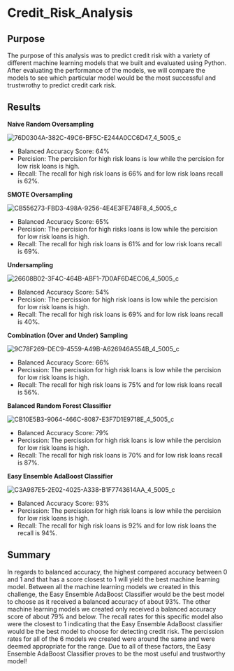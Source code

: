 # Credit_Risk_Analysis
## Purpose
The purpose of this analysis was to predict credit risk with a variety of different machine learning models that we built and evaluated using Python. After evaluating the performance of the models, we will compare the models to see which particular model would be the most successful and trustwrothy to predict credit cark risk.
## Results
**Naive Random Oversampling**

![76D0304A-382C-49C6-BF5C-E244A0CC6D47_4_5005_c](https://user-images.githubusercontent.com/92240407/165017167-74785b55-762a-4e09-ae3b-90ff139ab0cf.jpeg)

- Balanced Accuracy Score: 64%
- Percision: The percision for high risk loans is low while the percision for low risk loans is high.
- Recall: The recall for high risk loans is 66% and for low risk loans recall is 62%.

**SMOTE Oversampling**

![CB556273-FBD3-498A-9256-4E4E3FE748F8_4_5005_c](https://user-images.githubusercontent.com/92240407/165017635-5cca2ae1-9db1-4050-a2f3-60805acbefd4.jpeg)

- Balanced Accuracy Score: 65%
- Percision: The percision for high risks loans is low while the percision for low risk loans is high.
- Recall: The recall for high risk loans is 61% and for low risk loans recall is 69%.

**Undersampling**

![26608B02-3F4C-464B-ABF1-7D0AF6D4EC06_4_5005_c](https://user-images.githubusercontent.com/92240407/165017828-71fa4b9a-44ba-40a0-a3b8-114760e7385a.jpeg)

- Balanced Accuracy Score: 54%
- Percision: The percission for high risk loans is low while the percision for low risk loans is high.
- Recall: The recall for high risk loans is 69% and for low risk loans recall is 40%.

**Combination (Over and Under) Sampling**

![9C78F269-DEC9-4559-A49B-A626946A554B_4_5005_c](https://user-images.githubusercontent.com/92240407/165018037-87be2684-c97a-425e-8dd8-638eae358ed1.jpeg)

- Balanced Accuracy Score: 66%
- Percission: The percission for high risk loans is low while the percision for low risk loans is high.
- Recall: The recall for high risk loans is 75% and for low risk loans recall is 56%.

**Balanced Random Forest Classifier**

![CB10E5B3-9064-466C-8087-E3F7D1E9718E_4_5005_c](https://user-images.githubusercontent.com/92240407/165018250-0679209e-eff2-486a-8078-15fc7b7a1948.jpeg)

- Balanced Accuracy Score: 79%
- Percission: The percission for high risk loans is low while the percision for low risk loans is high.
- Recall: The recall for high risk loans is 70% and for low risk loans recall is 87%.

**Easy Ensemble AdaBoost Classifier**

![C3A987E5-2E02-4025-A338-B1F7743614AA_4_5005_c](https://user-images.githubusercontent.com/92240407/165018466-6ed4b75a-bccb-42cc-a424-27f97f82b38a.jpeg)

- Balanced Accuracy Score: 93%
- Percission: The percission for high risk loans is low while the percision for low risk loans is high.
- Recall: The recall for high risk loans is 92% and for low risk loans the recall is 94%.

## Summary
In regards to balanced accuracy, the highest compared accuracy between 0 and 1 and that has a score closest to 1 will yield the best machine learning model. Between all the machine learning models we created in this challenge, the Easy Ensemble AdaBoost Classifier would be the best model to choose as it received a balanced accuracy of about 93%. The other machine learning models we created only received a balanced accuracy score of about 79% and below. The recall rates for this specific model also were the closest to 1 indicating that the Easy Ensemble AdaBoost classifier would be the best model to choose for detecting credit risk. The percission rates for all of the 6 models we created were around the same and were deemed appropriate for the range. Due to all of these factors, the Easy Ensemble AdaBoost Classifier proves to be the most useful and trustworthy model!
